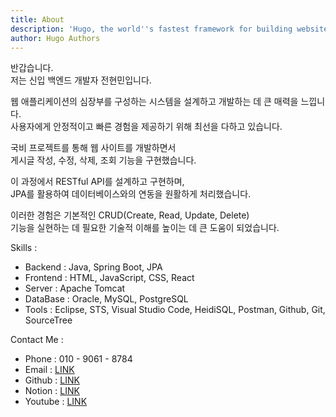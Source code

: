 ```yaml
---
title: About
description: 'Hugo, the world''s fastest framework for building websites'
author: Hugo Authors
---
```


반갑습니다.  
저는 신입 백엔드 개발자 전현민입니다.

웹 애플리케이션의 심장부를 구성하는 시스템을 설계하고 개발하는 데 큰 매력을 느낍니다.  
사용자에게 안정적이고 빠른 경험을 제공하기 위해 최선을 다하고 있습니다.

국비 프로젝트를 통해 웹 사이트를 개발하면서  
게시글 작성, 수정, 삭제, 조회 기능을 구현했습니다.  

이 과정에서 RESTful API를 설계하고 구현하며,  
JPA를 활용하여 데이터베이스와의 연동을 원활하게 처리했습니다.  

이러한 경험은 기본적인 CRUD(Create, Read, Update, Delete)  
기능을 실현하는 데 필요한 기술적 이해를 높이는 데 큰 도움이 되었습니다.

Skills :
* Backend : Java, Spring Boot, JPA
* Frontend : HTML, JavaScript, CSS, React
* Server : Apache Tomcat
* DataBase : Oracle, MySQL, PostgreSQL
* Tools : Eclipse, STS, Visual Studio Code, HeidiSQL, Postman, Github, Git, SourceTree

Contact Me :
* Phone : 010 - 9061 - 8784
* Email : [LINK](mailto:textneckdeveloper@gmail.com)
* Github : [LINK](https://github.com/textneckdeveloper)  
* Notion : [LINK](https://shard-atlasaurus-1a2.notion.site/Study-4cb0d524af014abd8ffa3a90198bf223)  
* Youtube : [LINK](https://www.youtube.com/@textneckdeveloper)